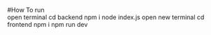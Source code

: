 #How To run \
open terminal 
cd backend
npm i
node index.js
open new terminal
cd frontend
npm i
npm run dev
